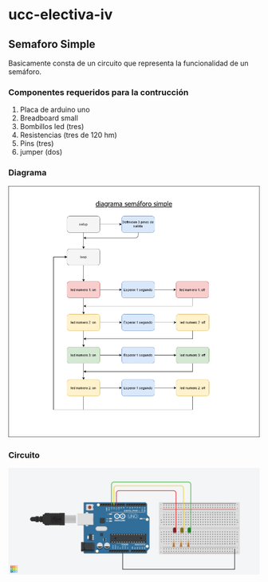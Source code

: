 # ucc-electiva-iv
## Semaforo Simple
Basicamente consta de un circuito  que representa la funcionalidad de un semáforo.
### Componentes requeridos para la contrucción 
1. Placa de arduino uno
2. Breadboard small
3. Bombillos led (tres)
4. Resistencias (tres de 120 hm)
5. Pins (tres)
6. jumper (dos)
### Diagrama
![Diagrama](../semaforoSimple/imgDiagramaSemaforoSimple.png)
### Circuito
![Diagrama](../semaforoSimple/imgCircuitoSemaforoSimple.png)


